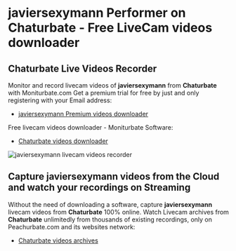 # javiersexymann Performer on Chaturbate - Free LiveCam videos downloader

## Chaturbate Live Videos Recorder

Monitor and record livecam videos of **javiersexymann** from **Chaturbate** with Moniturbate.com
Get a premium trial for free by just and only registering with your Email address:
* [javiersexymann Premium videos downloader](https://moniturbate.com/request-demo-licence-key.html)

Free livecam videos downloader - Moniturbate Software:
* [Chaturbate videos downloader](https://moniturbate.com/moniturbate-download-software.html)

![javiersexymann livecam videos recorder](https://peachurnet.com/templates/moniturbate-software.png)


## Capture javiersexymann videos from the Cloud and watch your recordings on Streaming

Without the need of downloading a software, capture **javiersexymann** livecam videos from **Chaturbate** 100% online.
Watch Livecam archives from **Chaturbate** unlimitedly from thousands of existing recordings, only on Peachurbate.com and its websites network:
* [Chaturbate videos archives](https://peachurnet.com/)